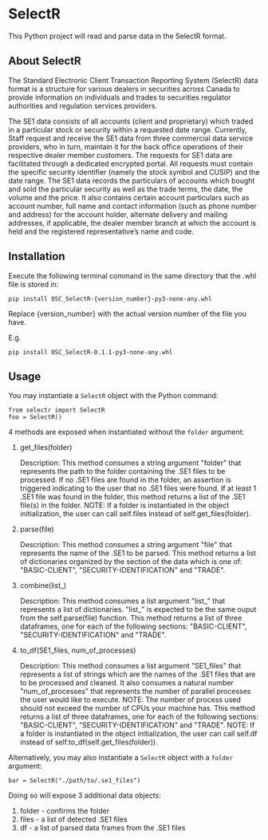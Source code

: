 # SelectR

This Python project will read and parse data in the SelectR format.

## About SelectR

The Standard Electronic Client Transaction Reporting System (SelectR) data format is a structure for various dealers in securities across Canada to provide information on individuals and trades to securities regulator authorities and regulation services providers.

The SE1 data consists of all accounts (client and proprietary) which traded in a particular stock or security within a requested date range. Currently, Staff request and receive the SE1 data from three commercial data service providers, who in turn, maintain it for the back office operations of their respective dealer member customers. The requests for SE1 data are facilitated through a dedicated encrypted portal. All requests must contain the specific security identifier (namely the stock symbol and CUSIP) and the date range.
The SE1 data records the particulars of accounts which bought and sold the particular security as well as the trade terms, the date, the volume and the price. It also contains certain account particulars such as account number, full name and contact information (such as phone number and address) for the account holder, alternate delivery and mailing addresses, if applicable, the dealer member branch at which the account is held and the registered representative’s name and code.


## Installation

Execute the following terminal command in the same directory that the .whl file is stored in:

`pip install OSC_SelectR-{version_number}-py3-none-any.whl`

Replace {version_number} with the actual version number of the file you have.

E.g.

`pip install OSC_SelectR-0.1.1-py3-none-any.whl`

## Usage

You may instantiate a `SelectR` object with the Python command:

```
from selectr import SelectR
foo = SelectR()
```

4 methods are exposed when instantiated without the `folder` argument:

1. get_files(folder)

	Description: This method consumes a string argument "folder" that represents the path to the folder containing the .SE1 files to be processed.
		     If no .SE1 files are found in the folder, an assertion is triggered indicating to the user that no .SE1 files were found. If at least 1 .SE1 file was found in the folder, this method returns a list of the .SE1 file(s) in the folder.
		     NOTE: If a folder is instantiated in the object initialization, the user can call self.files instead of self.get_files(folder).

2. parse(file)

	Description: This method consumes a string argument "file" that represents the name of the .SE1 to be parsed.
		     This method returns a list of dictionaries organized by the section of the data which is one of: "BASIC-CLIENT", "SECURITY-IDENTIFICATION" and "TRADE". 

3. combine(list_)

	Description: This method consumes a list argument "list_" that represents a list of dictionaries. "list_" is expected to be the same ouput from the self.parse(file) function.
		     This method returns a list of three dataframes, one for each of the following sections: "BASIC-CLIENT", "SECURITY-IDENTIFICATION" and "TRADE". 

4. to_df(SE1_files, num_of_processes)

	Description: This method consumes a list argument "SE1_files" that represents a list of strings which are the names of the .SE1 files that are to be processed and cleaned. It also consumes a natural number "num_of_processes" that represents the number of parallel processes the user would like to execute. NOTE: The number of process used should not exceed the number of CPUs your machine has.
		     This method returns a list of three dataframes, one for each of the following sections: "BASIC-CLIENT", "SECURITY-IDENTIFICATION" and "TRADE". 
		     NOTE: If a folder is instantiated in the object initialization, the user can call self.df instead of self.to_df(self.get_files(folder)).

Alternatively, you may also instantiate a `SelectR` object with a `folder` argument:

```
bar = SelectR("./path/to/.se1_files")
```

Doing so will expose 3 additional data objects:

1. folder - confirms the folder
2. files - a list of detected .SE1 files
3. df - a list of parsed data frames from the .SE1 files


